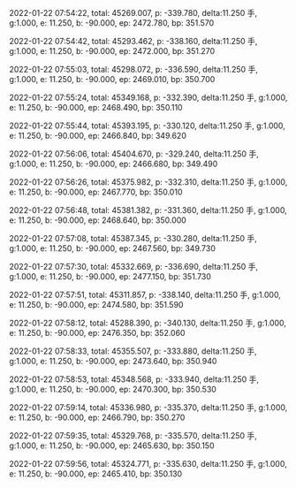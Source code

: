 2022-01-22 07:54:22, total: 45269.007, p: -339.780, delta:11.250 手, g:1.000, e: 11.250, b: -90.000, ep: 2472.780, bp: 351.570

2022-01-22 07:54:42, total: 45293.462, p: -338.160, delta:11.250 手, g:1.000, e: 11.250, b: -90.000, ep: 2472.000, bp: 351.270

2022-01-22 07:55:03, total: 45298.072, p: -336.590, delta:11.250 手, g:1.000, e: 11.250, b: -90.000, ep: 2469.010, bp: 350.700

2022-01-22 07:55:24, total: 45349.168, p: -332.390, delta:11.250 手, g:1.000, e: 11.250, b: -90.000, ep: 2468.490, bp: 350.110

2022-01-22 07:55:44, total: 45393.195, p: -330.120, delta:11.250 手, g:1.000, e: 11.250, b: -90.000, ep: 2466.840, bp: 349.620

2022-01-22 07:56:06, total: 45404.670, p: -329.240, delta:11.250 手, g:1.000, e: 11.250, b: -90.000, ep: 2466.680, bp: 349.490

2022-01-22 07:56:26, total: 45375.982, p: -332.310, delta:11.250 手, g:1.000, e: 11.250, b: -90.000, ep: 2467.770, bp: 350.010

2022-01-22 07:56:48, total: 45381.382, p: -331.360, delta:11.250 手, g:1.000, e: 11.250, b: -90.000, ep: 2468.640, bp: 350.000

2022-01-22 07:57:08, total: 45387.345, p: -330.280, delta:11.250 手, g:1.000, e: 11.250, b: -90.000, ep: 2467.560, bp: 349.730

2022-01-22 07:57:30, total: 45332.669, p: -336.690, delta:11.250 手, g:1.000, e: 11.250, b: -90.000, ep: 2477.150, bp: 351.730

2022-01-22 07:57:51, total: 45311.857, p: -338.140, delta:11.250 手, g:1.000, e: 11.250, b: -90.000, ep: 2474.580, bp: 351.590

2022-01-22 07:58:12, total: 45288.390, p: -340.130, delta:11.250 手, g:1.000, e: 11.250, b: -90.000, ep: 2476.350, bp: 352.060

2022-01-22 07:58:33, total: 45355.507, p: -333.880, delta:11.250 手, g:1.000, e: 11.250, b: -90.000, ep: 2473.640, bp: 350.940

2022-01-22 07:58:53, total: 45348.568, p: -333.940, delta:11.250 手, g:1.000, e: 11.250, b: -90.000, ep: 2470.300, bp: 350.530

2022-01-22 07:59:14, total: 45336.980, p: -335.370, delta:11.250 手, g:1.000, e: 11.250, b: -90.000, ep: 2466.790, bp: 350.270

2022-01-22 07:59:35, total: 45329.768, p: -335.570, delta:11.250 手, g:1.000, e: 11.250, b: -90.000, ep: 2465.630, bp: 350.150

2022-01-22 07:59:56, total: 45324.771, p: -335.630, delta:11.250 手, g:1.000, e: 11.250, b: -90.000, ep: 2465.410, bp: 350.130